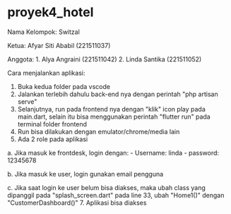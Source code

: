 # proyek4_hotel

Nama Kelompok: Switzal

Ketua: Afyar Siti Ababil (221511037)

Anggota: 1. Alya Angraini (221511042)
         2. Linda Santika (221511052)

Cara menjalankan aplikasi:
1. Buka kedua folder pada vscode
2. Jalankan terlebih dahulu back-end nya dengan perintah "php artisan serve"
3. Selanjutnya, run pada frontend nya dengan "klik" icon play pada main.dart, selain itu bisa menggunakan perintah "flutter run" pada terminal folder frontend
4. Run bisa dilakukan dengan emulator/chrome/media lain
5. Ada 2 role pada aplikasi
   
a. Jika masuk ke frontdesk, login dengan:
         - Username: linda
         - password: 12345678
   
b. Jika masuk ke user, login gunakan email pengguna
   
c. Jika saat login ke user belum bisa diakses, maka ubah class yang dipanggil pada "splash_screen.dart" pada line 33, ubah "Home1()" dengan "CustomerDashboard()"
7. Aplikasi bisa diakses
